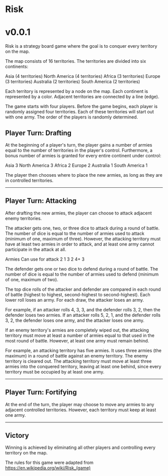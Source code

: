 # Risk
# v0.0.1

Risk is a strategy board game where the goal is to conquer every territory on
the map.

The map consists of 16 territories. The territories are divided into six
continents:

Asia            (4 territories)
North America   (4 territories)
Africa          (3 territories)
Europe          (3 territories)
Australia       (2 territories)
South America   (2 territories)

Each territory is represented by a node on the map. Each continent is
represented by a color. Adjacent territories are connected by a line (edge).

The game starts with four players. Before the game begins, each player is
randomly assigned four territories. Each of these territories will start out
with one army. The order of the players is randomly determined.

Player Turn: Drafting
--------------------------------------------------------------------------------
At the beginning of a player's turn, the player gains a number of armies equal
to the number of territories in the player's control. Furthermore, a bonus
number of armies is granted for every entire continent under control:

Asia            3
North America   3
Africa          2
Europe          2
Australia       1
South America   1

The player then chooses where to place the new armies, as long as they are in
controlled territories.

--------------------------------------------------------------------------------

Player Turn: Attacking
--------------------------------------------------------------------------------
After drafting the new armies, the player can choose to attack adjacent enemy
territories.

The attacker gets one, two, or three dice to attack during a round of battle.
The number of dice is equal to the number of armies used to attack (minimum of
one, maximum of three). However, the attacking territory must have at least two
armies in order to attack, and at least one army cannot participate in the
attack at all.

Armies		Can use for attack
  2                 1
  3                 2
  4+                3

The defender gets one or two dice to defend during a round of battle. The
number of dice is equal to the number of armies used to defend (minimum of one,
maximum of two).

The top dice rolls of the attacker and defender are compared in each round of
battle (highest to highest, second-highest to second-highest). Each lower roll
loses an army. For each draw, the attacker loses an army.

For example, if an attacker rolls 4, 3, 3, and the defender rolls 3, 2, then
the defender loses two armies. If an attacker rolls 5, 2, 1, and the defender
rolls 3, 2, the defender loses one army, and the attacker loses one army.

If an enemy territory's armies are completely wiped out, the attacking
territory must move at least a number of armies equal to that used in the most
round of battle. However, at least one army must remain behind.

For example, an attacking territory has five armies. It uses three armies (the
maximum) in a round of battle against an enemy territory. The enemy territory
is cleared out. The attacking territory must move at least three armies into
the conquered territory, leaving at least one behind, since every territory
must be occupied by at least one army.

--------------------------------------------------------------------------------

Player Turn: Fortifying
--------------------------------------------------------------------------------
At the end of the turn, the player may choose to move any armies to any
adjacent controlled territories. However, each territory must keep at least one
army.

--------------------------------------------------------------------------------

Victory
--------------------------------------------------------------------------------
Winning is achieved by eliminating all other players and controlling every
territory on the map.

The rules for this game were adapted from
https://en.wikipedia.org/wiki/Risk_(game)
